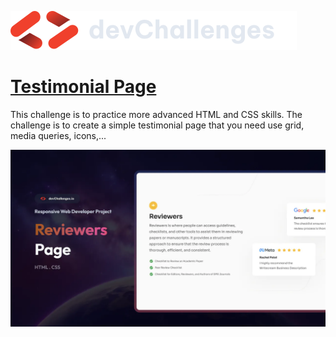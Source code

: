<a href="https://devchallenges.io/" target="_blank"><img src="./readme_content/logo.svg" alt="dev challenges logo" /></a>

<h1><a href="https://devchallenges.io/challenge/testimonial-page">Testimonial Page</a></h1>

<p>This challenge is to practice more advanced HTML and CSS skills. The challenge is to create a simple testimonial page that you need use grid, media queries, icons,...</p>

<img src="./readme_content/demo.webp" alt="challenge demo">
